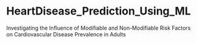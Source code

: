 # HeartDisease_Prediction_Using_ML
Investigating the Influence of Modifiable and Non-Modifiable Risk Factors on Cardiovascular Disease Prevalence in Adults
